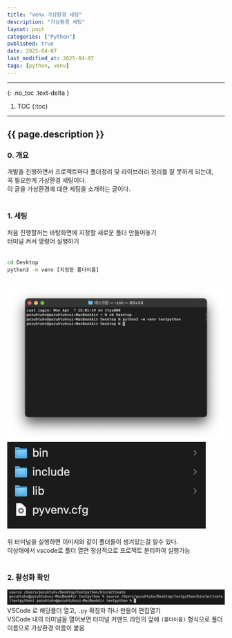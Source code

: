 ```yaml
---
title: "venv 가상환경 세팅"
description: "가상환경 세팅"
layout: post
categories: ["Python"]
published: true
date: 2025-04-07
last_modified_at: 2025-04-07
tags: [python, venv]
---
```

---
{: .no_toc .text-delta }

1. TOC
{:toc}
---

<!-- 글의 제목은 ##
    나머지 큰 제목은 ###
    이후 나머지는 3개이상 -->

## {{ page.description }}

### 0. 개요
개발을 진행하면서 프로젝트마다 폴더정리 및 라이브러리 정리를 잘 못하게 되는데,<br>
꼭 필요한게 가상환경 세팅이다.<br>
이 글을 가상환경에 대한 세팅을 소개하는 글이다.<br>
<br>

### 1. 세팅
처음 진행할꺼는 바탕화면에 지정할 새로운 폴더 만들어놓기<br>
터미널 켜서 명령어 실행하기<br>
<br>
```cmd
cd Desktop
python3 -m venv [지정한 폴더이름]
```
<br>
<div class="image-gallery cols-2">
    <img src ='/assets/img/2025-04-07-python-venv-1.png' alt='venv-1'>
    <img src ='/assets/img/2025-04-07-python-venv-2.png' alt='venv-2'>
</div>
<br>
위 터미널을 실행하면 이미지와 같이 폴더들이 생겨있는걸 알수 있다.<br>
이상태에서 vscode로 폴더 열면 정상적으로 프로젝트 분리하여 실행가능<br>
<br>

### 2. 활성화 확인
![python-venv-3](/assets/img/2025-04-07-python-venv-3.png)<br>
VSCode 로 해당폴더 열고, `.py` 확장자 하나 만들어 편집열기<br>
VSCode 내의 터미널을 열어보면 터미널 커맨드 라인의 앞에 `(폴더이름)` 형식으로 폴더 이름으로 가상환경 이름이 붙음<br>
<br>